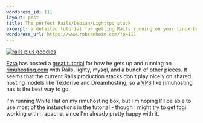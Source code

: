 ```yaml
--- 
wordpress_id: 111
layout: post
title: The perfect Rails/Debian/Lighttpd stack
excerpt: a detailed tutorial for getting Rails running on your linux box
wordpress_url: https://www.robsanheim.com/?p=111
---
```

<a href="https://brainspl.at/rails_stack.html"><img class="right" src='/wp-content/ezras_rails_tutorial.png' alt='rails plus goodies' /></a>

<a href="https://brainspl.at/">Ezra</a> has posted a <a href="https://brainspl.at/rails_stack.html">great tutorial</a> for how he gets up and running on <a href="https://www.rimuhosting.com">rimuhosting.com</a> with Rails, lighty, mysql, and a bunch of other pieces.  It seems that the current Rails production stacks don't play nicely on shared hosting models like Textdrive and Dreamhosting, so a <a href="https://en.wikipedia.org/wiki/Vps">VPS</a> like rimuhosting has is the best way to go.

I'm running White Hat on my rimuhosting box, but I'm hoping I'll be able to use most of the insturctions in the tutorial - though I might try to get fcgi working within apache, since I'm already pretty happy with it.
